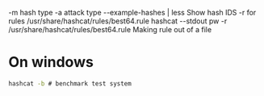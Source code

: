 -m hash type 
-a attack type 
--example-hashes | less Show hash IDS
-r for rules /usr/share/hashcat/rules/best64.rule
hashcat --stdout pw -r /usr/share/hashcat/rules/best64.rule Making rule out of a file

# On windows
```cmd
hashcat -b # benchmark test system

```